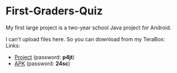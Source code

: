 # First-Graders-Quiz  
My first large project is a two-year school Java project for Android.  
  
I can't upload files here. So you can download from my TeraBox:  
Links:  
* [Project](https://terabox.com/s/1jk8V94waWPzxj3h-jKnK4Q "without 'build' folder") (password: **p4jt**)  
* [APK](https://terabox.com/s/1JR9KKbFwsGzgw2hCM9FrNg "I forgot Andriod version, recommend Android 10/11+") (password: **24sc**)  
